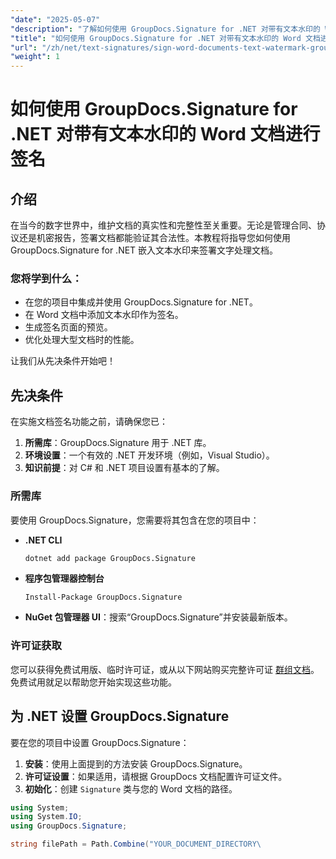 ```yaml
---
"date": "2025-05-07"
"description": "了解如何使用 GroupDocs.Signature for .NET 对带有文本水印的 Word 文档进行签名，以确保文档的完整性和真实性。"
"title": "如何使用 GroupDocs.Signature for .NET 对带有文本水印的 Word 文档进行签名"
"url": "/zh/net/text-signatures/sign-word-documents-text-watermark-groupdocs-dotnet/"
"weight": 1
---
```


# 如何使用 GroupDocs.Signature for .NET 对带有文本水印的 Word 文档进行签名

## 介绍
在当今的数字世界中，维护文档的真实性和完整性至关重要。无论是管理合同、协议还是机密报告，签署文档都能验证其合法性。本教程将指导您如何使用 GroupDocs.Signature for .NET 嵌入文本水印来签署文字处理文档。

### 您将学到什么：
- 在您的项目中集成并使用 GroupDocs.Signature for .NET。
- 在 Word 文档中添加文本水印作为签名。
- 生成签名页面的预览。
- 优化处理大型文档时的性能。

让我们从先决条件开始吧！

## 先决条件
在实施文档签名功能之前，请确保您已：
1. **所需库**：GroupDocs.Signature 用于 .NET 库。
2. **环境设置**：一个有效的 .NET 开发环境（例如，Visual Studio）。
3. **知识前提**：对 C# 和 .NET 项目设置有基本的了解。

### 所需库
要使用 GroupDocs.Signature，您需要将其包含在您的项目中：
- **.NET CLI**
  ```bash
  dotnet add package GroupDocs.Signature
  ```
- **程序包管理器控制台**
  ```
  Install-Package GroupDocs.Signature
  ```

- **NuGet 包管理器 UI**：搜索“GroupDocs.Signature”并安装最新版本。

### 许可证获取
您可以获得免费试用版、临时许可证，或从以下网站购买完整许可证 [群组文档](https://purchase.groupdocs.com/buy)。免费试用就足以帮助您开始实现这些功能。

## 为 .NET 设置 GroupDocs.Signature
要在您的项目中设置 GroupDocs.Signature：
1. **安装**：使用上面提到的方法安装 GroupDocs.Signature。
2. **许可证设置**：如果适用，请根据 GroupDocs 文档配置许可证文件。
3. **初始化**：创建 `Signature` 类与您的 Word 文档的路径。

```csharp
using System;
using System.IO;
using GroupDocs.Signature;

string filePath = Path.Combine("YOUR_DOCUMENT_DIRECTORY\